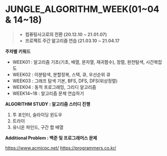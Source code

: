 # JUNGLE_ALGORITHM_WEEK(01~04 & 14~18)
>+ <b>컴퓨팅사고로의 전환 (20.12.10 ~ 21.01.07)
>+ 프로젝트 주간 알고리즘 연습 (21.03.10 ~ 21.04.17</b>

**주차별 키워드**

- WEEK01 : 알고리즘 기초(기초, 배열, 문자열, 재귀함수), 정렬, 완전탐색, 시간복잡도
- WEEK02 : 이분탐색, 분할정복, 스택, 큐, 우선순위 큐
- WEEK03 : 그래프 탐색 기본, BFS, DFS, DFS(위상정렬)
- WEEK04 : 동적 프로그래밍, 그리디 알고리즘
- WEEK14~18 : 알고리즘 문제 연습하기

<b>ALGORITHM STUDY : 알고리즘 스터디 진행</b>
1. 투 포인터, 슬라이딩 윈도우
2. 트라이
3. 유니온 파인드, 구간 합 배열

<b>Additional Problem : 백준 및 프로그래머스 문제</b>

https://www.acmicpc.net/
https://programmers.co.kr/
